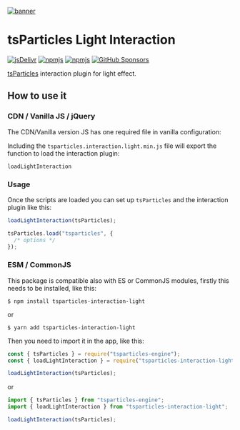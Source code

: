 [![banner](https://particles.js.org/images/banner3.png)](https://particles.js.org)

# tsParticles Light Interaction

[![jsDelivr](https://data.jsdelivr.com/v1/package/npm/tsparticles-interaction-light/badge)](https://www.jsdelivr.com/package/npm/tsparticles-interaction-light)
[![npmjs](https://badge.fury.io/js/tsparticles-interaction-light.svg)](https://www.npmjs.com/package/tsparticles-interaction-light)
[![npmjs](https://img.shields.io/npm/dt/tsparticles-interaction-light)](https://www.npmjs.com/package/tsparticles-interaction-light) [![GitHub Sponsors](https://img.shields.io/github/sponsors/matteobruni)](https://github.com/sponsors/matteobruni)

[tsParticles](https://github.com/matteobruni/tsparticles) interaction plugin for light effect.

## How to use it

### CDN / Vanilla JS / jQuery

The CDN/Vanilla version JS has one required file in vanilla configuration:

Including the `tsparticles.interaction.light.min.js` file will export the function to load the interaction plugin:

```text
loadLightInteraction
```

### Usage

Once the scripts are loaded you can set up `tsParticles` and the interaction plugin like this:

```javascript
loadLightInteraction(tsParticles);

tsParticles.load("tsparticles", {
  /* options */
});
```

### ESM / CommonJS

This package is compatible also with ES or CommonJS modules, firstly this needs to be installed, like this:

```shell
$ npm install tsparticles-interaction-light
```

or

```shell
$ yarn add tsparticles-interaction-light
```

Then you need to import it in the app, like this:

```javascript
const { tsParticles } = require("tsparticles-engine");
const { loadLightInteraction } = require("tsparticles-interaction-light");

loadLightInteraction(tsParticles);
```

or

```javascript
import { tsParticles } from "tsparticles-engine";
import { loadLightInteraction } from "tsparticles-interaction-light";

loadLightInteraction(tsParticles);
```
